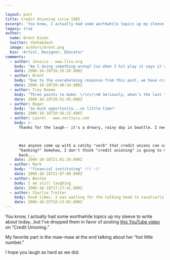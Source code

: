 ```yaml
---

layout: post
title: Credit Unioning circa 1985
excerpt: 'You know, I actually had some worthwhile topics up my sleeve to write about today&#8230;but I&#8217;ve dropped them in favor of posting <a href="http://www.youtube.com/watch?v=LWxP4eAfXZA">this YouTube video</a> on &#8220;Credit Unioning.&#8221;'
legacy: true
author:
  name: Brent Dixon
  twitter: thehabdash
  image: authors/brent.png
  bio: 'Artist, Designer, Educator'
comments:
  - author: Jessica - www.llcu.org
    body: "Am I doing something wrong? Cuz when I hit play it says it's loading and then goes directly to \"share or watch again.\"\r\n\r\nHELP . . . "
    date: 2006-10-18T20:35:58.000Z
  - author: Brent
    body: "Due to the overwhelming response from this post, we have crashed YouTube's servers.\n\nJust kidding, I don't know why it's not working. It works on my end. "
    date: 2006-10-18T20:48:34.000Z
  - author: Trey Reeme
    body: "Three points to make: \r\n\r\n# Seriously, when's the last time you heard the line \"the uncertainty of gold\"?\r\n# Any guesses as to why the phrase \"credit unioning\" didn't stick?  I mean it really rolls off the tongue.\r\n# In 1985 Brent was a toddler.  "
    date: 2006-10-18T20:51:45.000Z
  - author: Roger
    body: 'So much opportunity...so little time!'
    date: 2006-10-18T20:56:32.000Z
  - author: Laurel - www.veritycu.com
    body: >-
      Thanks for the laugh-- it's a dreary, rainy day in Seattle. I needed that!



      Has anyone come up with a catchy "verb" that credit unions can use besides
      "banking?" Somehow, I don't think "credit unioning" is going to make a come
      back...
    date: 2006-10-18T21:01:34.000Z
  - author: Mark
    body: '"financial instituting" !!! :)'
    date: 2006-10-18T21:07:00.000Z
  - author: BenJoe
    body: I am still laughing
    date: 2006-10-19T17:17:41.000Z
  - author: Charlie Trotter
    body: Good times. I was waiting for the talking head to cavalierly toss the gold brick back over his shoulder and right into the pie of a teller.
    date: 2006-10-25T18:23:02.000Z
---
```


<p>You know, I actually had some worthwhile topics up my sleeve to write about today&#8230;but I&#8217;ve dropped them in favor of posting <a href="http://www.youtube.com/watch?v=LWxP4eAfXZA">this YouTube video</a> on &#8220;Credit Unioning.&#8221;</p>
<p>My favorite part is the maw-maw at the end talking about her &#8220;hot little number.&#8221;</p>
<p>I hope you laugh as hard as we did:</p>
<object width="425" height="350"><param name="movie" value="http://www.youtube.com/v/LWxP4eAfXZA"></param><param name="wmode" value="transparent"></param><embed src="http://www.youtube.com/v/LWxP4eAfXZA" type="application/x-shockwave-flash" wmode="transparent" width="425" height="350"></embed></object>
